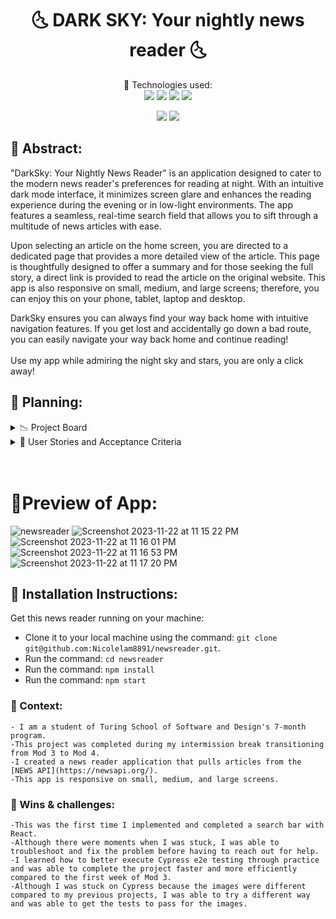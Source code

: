 <div align="center">
<h1>🌜 DARK SKY: Your nightly news reader 🌜 </h1>

📖 Technologies used:<br>
  <img src="https://img.shields.io/badge/React-20232A?style=for-the-badge&logo=react&logoColor=61DAFB" />
  <img src="https://img.shields.io/badge/React_Router-CA4245?style=for-the-badge&logo=react-router&logoColor=white"/>
  <img src="https://img.shields.io/badge/CSS3-1572B6?style=for-the-badge&logo=css3&logoColor=white" />
  <img src="https://img.shields.io/badge/HTML5-E34F26?style=for-the-badge&logo=html5&logoColor=white" />

  <img src="https://img.shields.io/badge/Visual%20Studio%20Code-0078d7.svg?style=for-the-badge&logo=visual-studio-code&logoColor=white" />
  <img src="https://img.shields.io/badge/-cypress-%23E5E5E5?style=for-the-badge&logo=cypress&logoColor=058a5e" />

</div>

## 🎋 Abstract: 
"DarkSky: Your Nightly News Reader" is an  application designed to cater to the modern news reader's preferences for reading at night. With an intuitive dark mode interface, it minimizes screen glare and enhances the reading experience during the evening or in low-light environments. The app features a seamless, real-time search field that allows you to sift through a multitude of news articles with ease.

Upon selecting an article on the home screen, you are directed to a dedicated page that provides a more detailed view of the article. This page is thoughtfully designed to offer a summary and for those seeking the full story, a direct link is provided to read the article on the original website. This app is also responsive on small, medium, and large screens; therefore, you can enjoy this on your phone, tablet, laptop and desktop.

DarkSky ensures you can always find your way back home with intuitive navigation features. If you get lost and accidentally go down a bad route, you can easily navigate your way back home and continue reading! 
<br></br>
Use my app while admiring the night sky and stars, you are only a click away! 

## 📑 Planning:
<details>
<summary>
 📉 Project Board
 
</summary>
<div align="center">
  
<img width="1153" alt="Screenshot 2023-11-25 at 11 13 06 PM" src="https://github.com/Nicolelam8891/newsreader/assets/132624450/b2bc89de-ef47-4d40-beb6-69a5debe67f0">

[My project board](https://github.com/users/Nicolelam8891/projects/4)
  
</details>
  
<details>
<summary>
  📄 User Stories and Acceptance Criteria
 
</summary>
<div align="center">
  <br></br>
🌱As a user, I should see a list of articles on the homepage
<br></br>
⚡Acceptance Criteria: There will be article cards that will all be displayed on the homepage.
For each article card, there will be a headline, image, description and date. There will be a search bar, there will not be a home button, there will be a submit button. 
<br></br>
  
🌱As a user, I can navigate the search bar and type in related articles I am interested in and click the submit button and have related article cards populate on the home page.
<br></br> 
⚡Acceptance criteria: There will be user error handling for the from. There will be a search bar on the home page. There will not be a home button on the home page. There will be a header that is displayed. The article cards that populate will have a headline, image, description and date. Once the user clicks on the search button, the input will clear so that the user doesn’t have to manually delete what they had just typed. 

<br></br> 
🌱As a user, I can click the news article card and a single article page will populate.
<br></br>
⚡Acceptance criteria: I will see a detailed view for each article containing a headline, image, data, content, and source. Only one article will be displayed. There will be a home button, there will be a header and there will not be a search bar. When a user clicks on the link to read more about the article, they will be transferred to the the article url and can read the rest of the article. 
</details>
<br></br>

# 🎋Preview of App:
![newsreader](https://github.com/Nicolelam8891/newsreader/assets/132624450/b5fe17c2-0472-4274-aaef-3a9ae4ea2849)
![Screenshot 2023-11-22 at 11 15 22 PM](https://github.com/Nicolelam8891/newsreader/assets/132624450/3dc1fd63-2cf8-4f0e-8a31-e1d393075fd0)
![Screenshot 2023-11-22 at 11 16 01 PM](https://github.com/Nicolelam8891/newsreader/assets/132624450/31773b39-a4ff-48e2-bb19-cf8a508a5392)
![Screenshot 2023-11-22 at 11 16 53 PM](https://github.com/Nicolelam8891/newsreader/assets/132624450/86b60e8f-d033-4331-938a-dd7ab238dd19)
![Screenshot 2023-11-22 at 11 17 20 PM](https://github.com/Nicolelam8891/newsreader/assets/132624450/68394b07-5ade-4ac9-a004-378b9915b936)


## 📗 Installation Instructions:
Get this news reader running on your machine: 
- Clone it to your local machine using the command: `git clone git@github.com:Nicolelam8891/newsreader.git`.
- Run the command: `cd newsreader`
- Run the command: `npm install`
- Run the command: `npm start`

### 📗 Context:
```
- I am a student of Turing School of Software and Design's 7-month program.
-This project was completed during my intermission break transitioning from Mod 3 to Mod 4.
-I created a news reader application that pulls articles from the [NEWS API](https://newsapi.org/).
-This app is responsive on small, medium, and large screens.
```

### 🎉 Wins & challenges:
```
-This was the first time I implemented and completed a search bar with React.
-Although there were moments when I was stuck, I was able to troubleshoot and fix the problem before having to reach out for help.
-I learned how to better execute Cypress e2e testing through practice and was able to complete the project faster and more efficiently compared to the first week of Mod 3.
-Although I was stuck on Cypress because the images were different compared to my previous projects, I was able to try a different way and was able to get the tests to pass for the images. 
```




